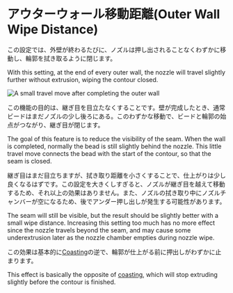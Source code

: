 アウターウォール移動距離(Outer Wall Wipe Distance)
====
この設定では、外壁が終わるたびに、ノズルは押し出されることなくわずかに移動し、輪郭を拭き取るように閉じます。

With this setting, at the end of every outer wall, the nozzle will travel slightly further without extrusion, wiping the contour closed.

![A small travel move after completing the outer wall](../images/wall_0_wipe_dist.png)

この機能の目的は、継ぎ目を目立たなくすることです。壁が完成したとき、通常ビードはまだノズルの少し後ろにある。このわずかな移動で、ビードと輪郭の始点がつながり、継ぎ目が閉じます。

The goal of this feature is to reduce the visibility of the seam. When the wall is completed, normally the bead is still slightly behind the nozzle. This little travel move connects the bead with the start of the contour, so that the seam is closed.

継ぎ目はまだ目立ちますが、拭き取り距離を小さくすることで、仕上がりは少し良くなるはずです。この設定を大きくしすぎると、ノズルが継ぎ目を越えて移動するため、それ以上の効果はありません。また、ノズルの拭き取り中にノズルチャンバーが空になるため、後でアンダー押し出しが発生する可能性があります。

The seam will still be visible, but the result should be slightly better with a small wipe distance. Increasing this setting too much has no more effect since the nozzle travels beyond the seam, and may cause some underextrusion later as the nozzle chamber empties during nozzle wipe.


この効果は基本的に[Coasting](../experimental/coasting_enable.md)の逆で、輪郭が仕上がる前に押出しがわずかに止まります。

This effect is basically the opposite of [coasting](../experimental/coasting_enable.md), which will stop extruding slightly before the contour is finished.